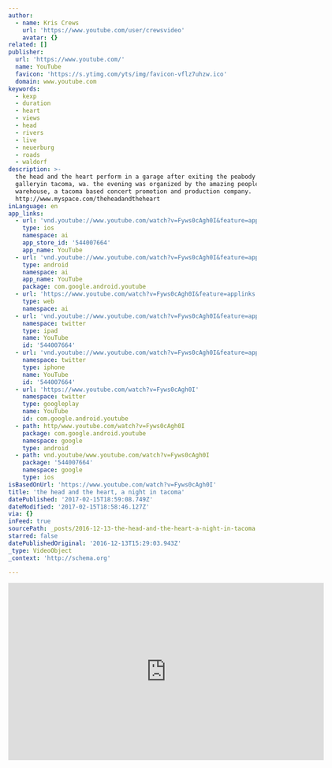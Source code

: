 ```yaml
---
author:
  - name: Kris Crews
    url: 'https://www.youtube.com/user/crewsvideo'
    avatar: {}
related: []
publisher:
  url: 'https://www.youtube.com/'
  name: YouTube
  favicon: 'https://s.ytimg.com/yts/img/favicon-vflz7uhzw.ico'
  domain: www.youtube.com
keywords:
  - kexp
  - duration
  - heart
  - views
  - head
  - rivers
  - live
  - neuerburg
  - roads
  - waldorf
description: >-
  the head and the heart perform in a garage after exiting the peabody waldorf
  galleryin tacoma, wa. the evening was organized by the amazing people from the
  warehouse, a tacoma based concert promotion and production company.
  http://www.myspace.com/theheadandtheheart
inLanguage: en
app_links:
  - url: 'vnd.youtube://www.youtube.com/watch?v=Fyws0cAgh0I&feature=applinks'
    type: ios
    namespace: ai
    app_store_id: '544007664'
    app_name: YouTube
  - url: 'vnd.youtube://www.youtube.com/watch?v=Fyws0cAgh0I&feature=applinks'
    type: android
    namespace: ai
    app_name: YouTube
    package: com.google.android.youtube
  - url: 'https://www.youtube.com/watch?v=Fyws0cAgh0I&feature=applinks'
    type: web
    namespace: ai
  - url: 'vnd.youtube://www.youtube.com/watch?v=Fyws0cAgh0I&feature=applinks'
    namespace: twitter
    type: ipad
    name: YouTube
    id: '544007664'
  - url: 'vnd.youtube://www.youtube.com/watch?v=Fyws0cAgh0I&feature=applinks'
    namespace: twitter
    type: iphone
    name: YouTube
    id: '544007664'
  - url: 'https://www.youtube.com/watch?v=Fyws0cAgh0I'
    namespace: twitter
    type: googleplay
    name: YouTube
    id: com.google.android.youtube
  - path: http/www.youtube.com/watch?v=Fyws0cAgh0I
    package: com.google.android.youtube
    namespace: google
    type: android
  - path: vnd.youtube/www.youtube.com/watch?v=Fyws0cAgh0I
    package: '544007664'
    namespace: google
    type: ios
isBasedOnUrl: 'https://www.youtube.com/watch?v=Fyws0cAgh0I'
title: 'the head and the heart, a night in tacoma'
datePublished: '2017-02-15T18:59:08.749Z'
dateModified: '2017-02-15T18:58:46.127Z'
via: {}
inFeed: true
sourcePath: _posts/2016-12-13-the-head-and-the-heart-a-night-in-tacoma.md
starred: false
datePublishedOriginal: '2016-12-13T15:29:03.943Z'
_type: VideoObject
_context: 'http://schema.org'

---
```

<iframe src="https://cdn.embedly.com/widgets/media.html?src=https%3A%2F%2Fwww.youtube.com%2Fembed%2FFyws0cAgh0I%3Ffeature%3Doembed&amp;url=http%3A%2F%2Fwww.youtube.com%2Fwatch%3Fv%3DFyws0cAgh0I&amp;image=https%3A%2F%2Fi.ytimg.com%2Fvi%2FFyws0cAgh0I%2Fhqdefault.jpg&amp;key=b7d04c9b404c499eba89ee7072e1c4f7&amp;type=text%2Fhtml&amp;schema=youtube" width="640" height="360" scrolling="no" frameborder="0" allowfullscreen="" style=""></iframe>